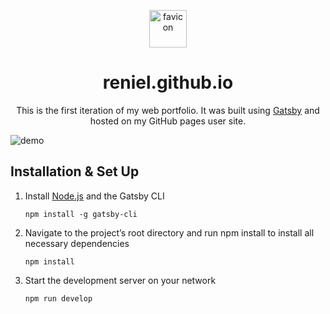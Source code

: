 <p align="center">
  <a href="https://ren1el.github.io/">
    <img alt="favicon" src="https://raw.githubusercontent.com/ren1el/ren1el.github.io/source/static/favicon.png" width="60" />
  </a>
</p>

<h1 align="center">
  reniel.github.io
</h1>

<p align="center">
  This is the first iteration of my web portfolio. It was built using <a href="https://www.gatsbyjs.com/">Gatsby</a> and hosted on my GitHub pages user site.
</p>

<img alt="demo" src="https://raw.githubusercontent.com/ren1el/ren1el.github.io/source/static/demo.png" />

## Installation & Set Up

1.  Install <a href="https://nodejs.org/">Node.js</a> and the Gatsby CLI

    ```shell
    npm install -g gatsby-cli
    ```

2.  Navigate to the project’s root directory and run npm install to install all necessary dependencies

    ```shell
    npm install
    ```
    
2.  Start the development server on your network

    ```shell
    npm run develop
    ```
